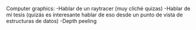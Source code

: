 Computer graphics:
	-Hablar de un raytracer (muy cliché quizas)
	-Hablar de mi tesis (quizás es interesante hablar de eso desde un punto de vista de estructuras de datos)
	-Depth peeling